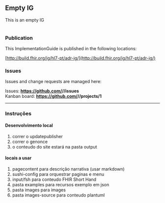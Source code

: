 Empty IG
---
This is an empty IG
<br> </br>
###
### Publication
This ImplementationGuide is published in the following locations:

[http://build.fhir.org/ig/hl7-pt/adr-ig/](http://build.fhir.org/ig/hl7-pt/adr-ig/)

 
### Issues
Issues and change requests are managed here:  

Issues:  __https://github.com/<handle>/<repo>/issues__  
Kanban board:  __https://github.com/<handle>/<repo>/projects/1__  

---



### Instruções


#### Desenvolvimento local

1. correr o updatepublisher
2. correr o genonce
3. o conteudo do site estará na pasta output

#### locais a usar

1. pagecontent para descrição narrativa (usar markdown)
2. sushi-config para orquestrar paginas e menu
3. input/fsh para conteudo FHIR Short Hand
4. pasta examples para recursos exemplo em json
5. pasta images para images
6. pasta images-source para conteudo plantuml
